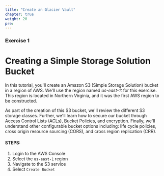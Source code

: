 ```yaml
---
title: "Create an Glacier Vault"
chapter: true
weight: 20
pre:
---
```


### Exercise 1

# Creating a Simple Storage Solution Bucket

In this tutorial, you'll create an Amazon S3 (Simple Storage Solution) bucket in a region of AWS.
We'll use the region named _us-east-1:_  for this exercise.  This region is located in Northern Virginia, and it was
the first AWS region to be constructed. 

As part of the creation of this S3 bucket, we'll review the different S3 storage classes. Further, we'll learn how to secure our bucket
through Access Control Lists (ACLs), Bucket Policies, and encryption.  Finally, we'll understand other configurable bucket options including:  life cycle policies, cross origin resource sourcing (CORS), and cross region replication (CRR).


#### STEPS:
1. Login to the AWS Console
2. Select the `us-east-1` region
3. Navigate to the S3 service
4. Select `Create Bucket`
